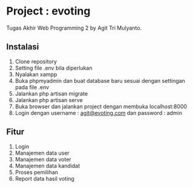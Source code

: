 # Project : evoting
Tugas Akhir Web Programming 2 by Agit Tri Mulyanto. 

## Instalasi

1. Clone repository
2. Setting file .env bila diperlukan
3. Nyalakan xampp
4. Buka phpmyadmin dan buat database baru sesuai dengan settingan pada file .env
5. Jalankan php artisan migrate
6. Jalankan php artisan serve
7. Buka browser dan jalankan project dengan membuka localhost:8000
8. Login dengan username : agit@evoting.com dan password : admin

## Fitur

1. Login
2. Manajemen data user
3. Manajemen data voter
4. Manajemen data kandidat
5. Proses pemilihan
6. Report data hasil voting